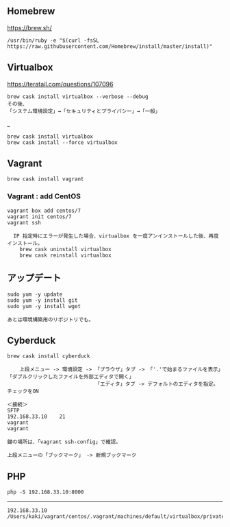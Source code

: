 ## Homebrew
https://brew.sh/
```
/usr/bin/ruby -e "$(curl -fsSL https://raw.githubusercontent.com/Homebrew/install/master/install)"
```

## Virtualbox
https://teratail.com/questions/107096
```
brew cask install virtualbox --verbose --debug
その後、
「システム環境設定」→「セキュリティとプライバシー」→「一般」
```
_
```
brew cask install virtualbox
brew cask install --force virtualbox
```

## Vagrant
```
brew cask install vagrant
```
### Vagrant : add CentOS
```
vagrant box add centos/7
vagrant init centos/7
vagrant ssh

  IP 指定時にエラーが発生した場合、virtualbox を一度アンインストールした後、再度インストール。
    brew cask uninstall virtualbox
    brew cask reinstall virtualbox
```

## アップデート
```
sudo yum -y update
sudo yum -y install git
sudo yum -y install wget

あとは環境構築用のリポジトリでも。
```

## Cyberduck
```
brew cask install cyberduck

    上段メニュー -> 環境設定 -> 「ブラウザ」タブ -> 「'.'で始まるファイルを表示」「ダブルクリックしたファイルを外部エディタで開く」
　                           「エディタ」タブ -> デフォルトのエディタを指定。チェックをON

＜接続＞
SFTP
192.168.33.10    21
vagrant
vagrant

鍵の場所は、「vagrant ssh-config」で確認。

上段メニューの「ブックマーク」 -> 新規ブックマーク
```

## PHP
```
php -S 192.168.33.10:8000
```




_____________
```
192.168.33.10
/Users/kaki/vagrant/centos/.vagrant/machines/default/virtualbox/private_key
```
